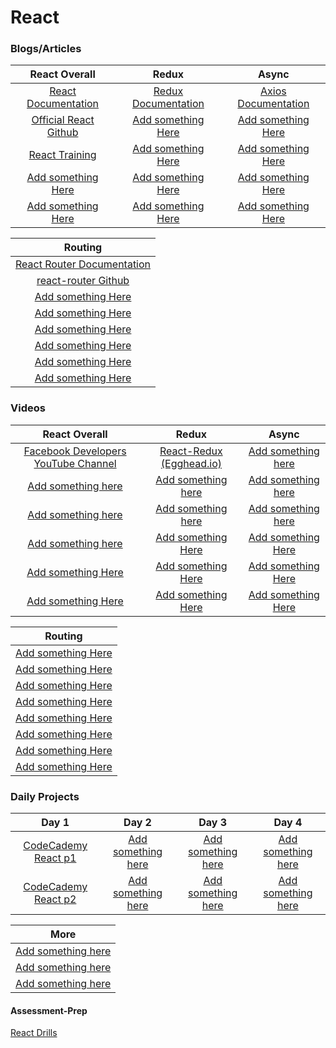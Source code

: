# React

### Blogs/Articles
|                               React Overall                             |                                       Redux                                            |                                         Async                                    |
|                               :-------------:                             |                                    :-------------:                                        |                                      :-------------:                                  |
| <a target="_blank" href="https://reactjs.org">React Documentation</a> | <a target="_blank" href="https://redux.js.org/">Redux Documentation</a>                     | <a target="_blank" href="https://github.com/axios/axios">Axios Documentation</a>          |
| <a target="_blank" href="https://github.com/facebook/react">Official React Github</a>                        | <a target="_blank" href="#">Add something Here</a> | <a target="_blank" href="#">Add something Here</a> |
| <a target="_blank" href="https://reacttraining.com/">React Training</a>                        | <a target="_blank" href="#">Add something Here</a>                          | <a target="_blank" href="#">Add something Here</a>    |
| <a target="_blank" href="#">Add something Here</a>                        | <a target="_blank" href="#">Add something Here</a>                                        | <a target="_blank" href="#">Add something Here</a>                      |
| <a target="_blank" href="#">Add something Here</a>                        | <a target="_blank" href="#">Add something Here</a>                                        | <a target="_blank" href="#">Add something Here</a>                                    |

|                              Routing                                     |
|                          :-------------:                                  |
| <a target="_blank" href="https://reacttraining.com/react-router/">React Router Documentation</a>                        |
| <a target="_blank" href="https://github.com/ReactTraining/react-router">react-router Github</a>                        |
| <a target="_blank" href="#">Add something Here</a>                        |
| <a target="_blank" href="#">Add something Here</a>                        |
| <a target="_blank" href="#">Add something Here</a>                        |
| <a target="_blank" href="#">Add something Here</a>                        |
| <a target="_blank" href="#">Add something Here</a>                        |
| <a target="_blank" href="#">Add something Here</a>                        |




### Videos

|                                      React Overall                           |                                    Redux                                |                                     Async                              |
|                                      :-------------:                           |                                 :-------------:                            |                                  :-------------:                            |
| <a target="_blank" href="https://www.youtube.com/channel/UCP_lo1MFyx5IXDeD9s_6nUw">Facebook Developers YouTube Channel</a>            | <a target="_blank" href="https://egghead.io/lessons/react-redux-the-single-immutable-state-tree">React-Redux (Egghead.io)</a> | <a target="_blank" href="#">Add something here</a>           |
| <a target="_blank" href="#">Add something here</a> | <a target="_blank" href="#">Add something here</a> | <a target="_blank" href="#">Add something here</a> |
| <a target="_blank" href="#">Add something here</a>    | <a target="_blank" href="#">Add something here</a> | <a target="_blank" href="#">Add something here</a>                          |
| <a target="_blank" href="#">Add something here</a>      | <a target="_blank" href="#">Add something Here</a>                         | <a target="_blank" href="#">Add something Here</a>                          |
| <a target="_blank" href="#">Add something Here</a>                             | <a target="_blank" href="#">Add something Here</a>                         | <a target="_blank" href="#">Add something Here</a>                          |
| <a target="_blank" href="#">Add something Here</a>                             | <a target="_blank" href="#">Add something Here</a>                         | <a target="_blank" href="#">Add something Here</a>                          |

|                              Routing                                      |
|                          :-------------:                                  |
| <a target="_blank" href="#">Add something Here</a>                        |
| <a target="_blank" href="#">Add something Here</a>                        |
| <a target="_blank" href="#">Add something Here</a>                        |
| <a target="_blank" href="#">Add something Here</a>                        |
| <a target="_blank" href="#">Add something Here</a>                        |
| <a target="_blank" href="#">Add something Here</a>                        |
| <a target="_blank" href="#">Add something Here</a>                        |
| <a target="_blank" href="#">Add something Here</a>                        |

<!---->
<!--| <a target="_blank" href="#">Add something Here</a>    | <a target="_blank" href="#">Add something Here</a>     | <a target="_blank" href="#">Add something Here</a>    | <a target="_blank" href="#">Add something Here</a>    |-->
<!--| <a target="_blank" href="#">Add something Here</a>    | <a target="_blank" href="#">Add something Here</a>     | <a target="_blank" href="#">Add something Here</a>    | <a target="_blank" href="#">Add something Here</a>    |-->
<!--| <a target="_blank" href="#">Add something Here</a>    | <a target="_blank" href="#">Add something Here</a>     | <a target="_blank" href="#">Add something Here</a>    | <a target="_blank" href="#">Add something Here</a>    |-->
<!--| <a target="_blank" href="#">Add something Here</a>    | <a target="_blank" href="#">Add something Here</a>     | <a target="_blank" href="#">Add something Here</a>    | <a target="_blank" href="#">Add something Here</a>    |-->
<!--| <a target="_blank" href="#">Add something Here</a>    | <a target="_blank" href="#">Add something Here</a>     | <a target="_blank" href="#">Add something Here</a>    | <a target="_blank" href="#">Add something Here</a>    |-->



### Daily Projects

|                                   Day 1                                 |                                    Day 2                              |                                  Day 3                                |                                 Day 4                                 |
|                               :-----------:                             |                                :-----------:                          |                              :-----------:                            |                             :-----------:                             |
| <a target="_blank" href="https://www.codecademy.com/learn/react-101">CodeCademy React p1</a>                      | <a target="_blank" href="#">Add something here</a>                    | <a target="_blank" href="#">Add something here</a>                    | <a target="_blank" href="#">Add something here</a>                    |
| <a target="_blank" href="https://www.codecademy.com/learn/react-102">CodeCademy React p2</a>                      | <a target="_blank" href="#">Add something here</a>                    | <a target="_blank" href="#">Add something here</a>                    | <a target="_blank" href="#">Add something here</a>                    |


|                       More                         |
|                 :---------------:                  |
| <a target="_blank" href="#">Add something here</a> |
| <a target="_blank" href="#">Add something here</a> |
| <a target="_blank" href="#">Add something here</a> |


#### Assessment-Prep
<a target="_blank" href="https://github.com/DevMountain/react-drills">React Drills</a>
